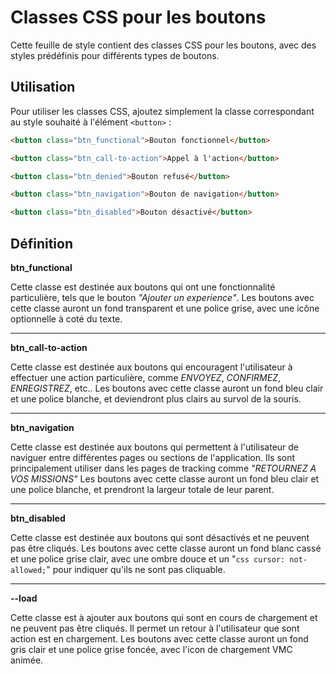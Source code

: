 # Classes CSS pour les boutons

Cette feuille de style contient des classes CSS pour les boutons, avec des styles prédéfinis pour différents types de boutons.

## Utilisation

Pour utiliser les classes CSS, ajoutez simplement la classe correspondant au style souhaité à l'élément `<button>` :

```html
<button class="btn_functional">Bouton fonctionnel</button>

<button class="btn_call-to-action">Appel à l'action</button>

<button class="btn_denied">Bouton refusé</button>

<button class="btn_navigation">Bouton de navigation</button>

<button class="btn_disabled">Bouton désactivé</button>
```
## Définition

**btn_functional**

Cette classe est destinée aux boutons qui ont une fonctionnalité particulière, tels que le bouton *"Ajouter un experience"*. Les boutons avec cette classe auront un fond transparent et une police grise, avec une icône optionnelle à coté du texte.
___
**btn_call-to-action**

Cette classe est destinée aux boutons qui encouragent l'utilisateur à effectuer une action particulière, comme *ENVOYEZ*, *CONFIRMEZ*, *ENREGISTREZ*, etc.. Les boutons avec cette classe auront un fond bleu clair et une police blanche, et deviendront plus clairs au survol de la souris.
___
**btn_navigation**

Cette classe est destinée aux boutons qui permettent à l'utilisateur de naviguer entre différentes pages ou sections de l'application. Ils sont principalement utiliser dans les pages de tracking comme *"RETOURNEZ A VOS MISSIONS"* Les boutons avec cette classe auront un fond bleu clair et une police blanche, et prendront la largeur totale de leur parent.
___
**btn_disabled**

Cette classe est destinée aux boutons qui sont désactivés et ne peuvent pas être cliqués. Les boutons avec cette classe auront un fond blanc cassé et une police grise clair, avec une ombre douce et un "`css cursor: not-allowed;`"
pour indiquer qu'ils ne sont pas cliquable.
___
**--load**

Cette classe est à ajouter aux boutons qui sont en cours de chargement et ne peuvent pas être cliqués. Il permet un retour à l'utilisateur que sont action est en chargement. Les boutons avec cette classe auront un fond gris clair et une police grise foncée, avec l'icon de chargement VMC animée.